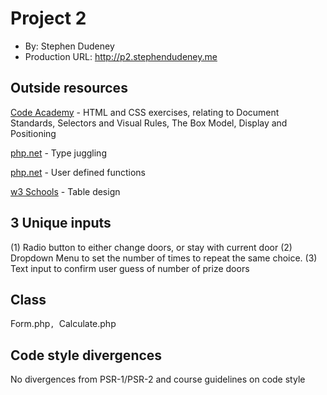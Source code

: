 # Project 2
+ By: Stephen Dudeney
+ Production URL: <http://p2.stephendudeney.me>

## Outside resources
[Code Academy](https://www.codecademy.com) - HTML and CSS exercises, relating to Document Standards, Selectors and Visual Rules, The Box Model, Display and Positioning

[php.net](http://php.net/manual/en/language.types.type-juggling.php) - Type juggling

[php.net](http://php.net/manual/en/functions.user-defined.php) - User defined functions

[w3 Schools](http://php.net/manual/en/functions.user-defined.php) - Table design


## 3 Unique inputs
(1) Radio button to either change doors, or stay with current door (2) Dropdown Menu to set the number of times to repeat the same choice. (3) Text input to confirm user guess of number of prize doors

## Class
Form.php`, `Calculate.php

## Code style divergences
No divergences from PSR-1/PSR-2 and course guidelines on code style
